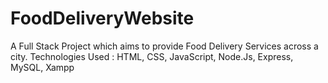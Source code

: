 # FoodDeliveryWebsite
A Full Stack Project which aims to provide Food Delivery Services across a city.
Technologies Used : HTML, CSS, JavaScript, Node.Js, Express, MySQL, Xampp
